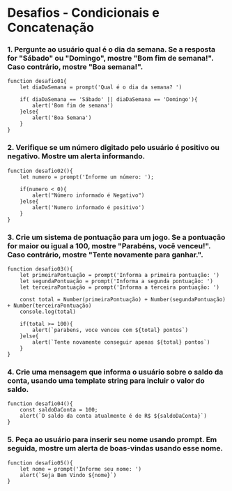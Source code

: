 # Desafios - Condicionais e Concatenação

### 1. Pergunte ao usuário qual é o dia da semana. Se a resposta for "Sábado" ou "Domingo", mostre "Bom fim de semana!". Caso contrário, mostre "Boa semana!".
    function desafio01{
        let diaDaSemana = prompt('Qual é o dia da semana? ')

        if( diaDaSemana == 'Sábado' || diaDaSemana == 'Domingo'){
            alert('Bom fim de semana')
        }else{
            alert('Boa Semana')
        }
    }
  

### 2. Verifique se um número digitado pelo usuário é positivo ou negativo. Mostre um alerta informando.
    function desafio02(){
        let numero = prompt('Informe um número: ');

        if(numero < 0){
            alert("Número informado é Negativo")
        }else{
            alert('Numero informado é positivo')
        }
    }

  


### 3. Crie um sistema de pontuação para um jogo. Se a pontuação for maior ou igual a 100, mostre "Parabéns, você venceu!". Caso contrário, mostre "Tente novamente para ganhar.".
    function desafio03(){
        let primeiraPontuação = prompt('Informa a primeira pontuação: ')
        let segundaPontuação = prompt('Informa a segunda pontuação: ')
        let terceiraPontuação = prompt('Informa a terceira pontuação: ')

        const total = Number(primeiraPontuação) + Number(segundaPontuação) + Number(terceiraPontuação)
        console.log(total)

        if(total >= 100){
            alert(`parabens, voce venceu com ${total} pontos`)
        }else{
            alert(`Tente novamente conseguir apenas ${total} pontos`)
        }
    }
### 4. Crie uma mensagem que informa o usuário sobre o saldo da conta, usando uma template string para incluir o valor do saldo.
    function desafio04(){
        const saldoDaConta = 100;
        alert(`O saldo da conta atualmente é de R$ ${saldoDaConta}`)
    } 

### 5. Peça ao usuário para inserir seu nome usando prompt. Em seguida, mostre um alerta de boas-vindas usando esse nome.
    function desafio05(){
        let nome = prompt('Informe seu nome: ')
        alert(`Seja Bem Vindo ${nome}`)
    }
 